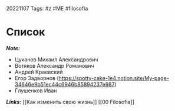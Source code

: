 20221107
Tags: #z #ME #filosofia 
# Список 

***Note:*** 

* Цуканов Михаил Александрович
* Вотяков Александр Романович
* Андрей Краевский
* Егор Задворнов (https://spotty-cake-1e4.notion.site/My-page-34646e9b51ec44c6946b85894237e987)
* Глушенков Иван

***Links:*** [[Как изменить свою жизнь]] [[00 Filosofia]]

